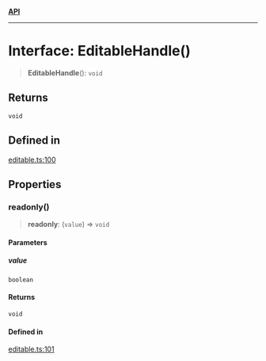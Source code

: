 [**API**](../API.md)

***

# Interface: EditableHandle()

> **EditableHandle**(): `void`

## Returns

`void`

## Defined in

[editable.ts:100](https://github.com/inokawa/edix/blob/f7ddd3cd390de3a5397595ebddd00493dee1ed65/src/core/editable.ts#L100)

## Properties

### readonly()

> **readonly**: (`value`) => `void`

#### Parameters

##### value

`boolean`

#### Returns

`void`

#### Defined in

[editable.ts:101](https://github.com/inokawa/edix/blob/f7ddd3cd390de3a5397595ebddd00493dee1ed65/src/core/editable.ts#L101)
